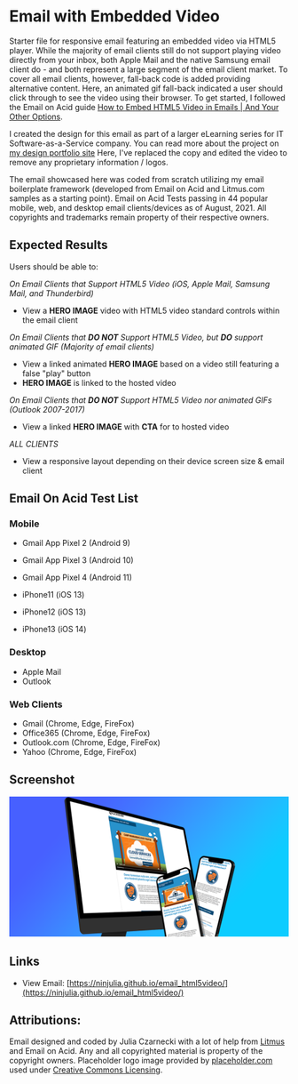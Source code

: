 # Email with Embedded Video

Starter file for responsive email featuring an embedded video via HTML5 player. While the majority of email clients still do not support playing video directly from your inbox, both Apple Mail and the native Samsung email client do - and both represent a large segment of the email client market. To cover all email clients, however, fall-back code is added providing alternative content. Here, an animated gif fall-back indicated a user should click through to see the video using their browser. To get started, I followed the Email on Acid guide [How to Embed HTML5 Video in Emails | And Your Other Options](https://www.emailonacid.com/blog/article/email-development/a_how_to_guide_to_embedding_html5_video_in_email/).

I created the design for this email as part of a larger eLearning series for IT Software-as-a-Service company. You can read more about the project on [my design portfolio site](https://www.becausejulia.com/design/elearn/) Here, I've replaced the copy and edited the video to remove any proprietary information / logos.

The email showcased here was coded from scratch utilizing my email boilerplate framework (developed from Email on Acid and Litmus.com samples as a starting point). Email on Acid Tests passing in 44 popular mobile, web, and desktop email clients/devices as of August, 2021. All copyrights and trademarks remain property of their respective owners.

## Expected Results

Users should be able to:

_On Email Clients that Support HTML5 Video (iOS, Apple Mail, Samsung Mail, and Thunderbird)_

- View a **HERO IMAGE** video with HTML5 video standard controls within the email client

_On Email Clients that **DO NOT** Support HTML5 Video, but **DO** support animated GIF (Majority of email clients)_

- View a linked animated **HERO IMAGE** based on a video still featuring a false "play" button
- **HERO IMAGE** is linked to the hosted video

_On Email Clients that **DO NOT** Support HTML5 Video nor animated GIFs (Outlook 2007-2017)_

- View a linked **HERO IMAGE** with **CTA** for to hosted video

_ALL CLIENTS_

- View a responsive layout depending on their device screen size & email client

## Email On Acid Test List

### Mobile

- Gmail App Pixel 2 (Android 9)
- Gmail App Pixel 3 (Android 10)
- Gmail App Pixel 4 (Android 11)

- iPhone11 (iOS 13)
- iPhone12 (iOS 13)
- iPhone13 (iOS 14)

### Desktop

- Apple Mail
- Outlook

### Web Clients

- Gmail (Chrome, Edge, FireFox)
- Office365 (Chrome, Edge, FireFox)
- Outlook.com (Chrome, Edge, FireFox)
- Yahoo (Chrome, Edge, FireFox)

## Screenshot

![screenshot](screenshot.png?raw=true)

## Links

- View Email: [https://ninjulia.github.io/email_html5video/](https://ninjulia.github.io/email_html5video/)

## Attributions:

Email designed and coded by Julia Czarnecki with a lot of help from [Litmus](https://www.litmus.com/blog/video-in-email/) and Email on Acid. Any and all copyrighted material is property of the copyright owners. Placeholder logo image provided by [placeholder.com](https://placeholder.com/logos/) used under [Creative Commons Licensing](https://creativecommons.org/).
